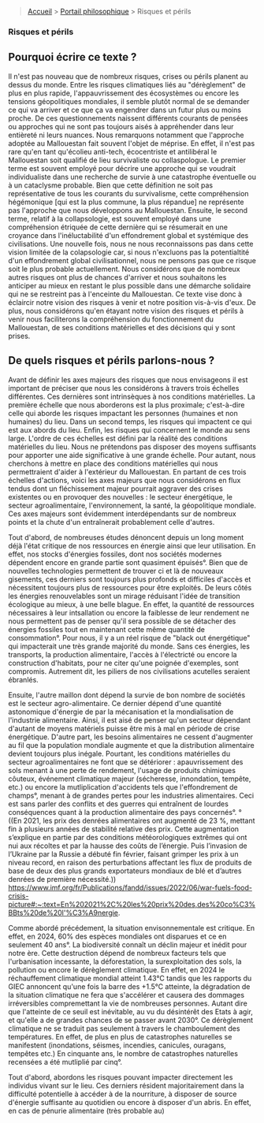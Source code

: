 > [Accueil](../../) > [Portail philosophique](../) > Risques et périls

### Risques et périls

## Pourquoi écrire ce texte ? 

Il n'est pas nouveau que de nombreux risques, crises ou périls planent au dessus du monde. Entre les risques climatiques liés au "dérèglement" de plus en plus rapide, l'appauvrissement des écosystèmes ou encore les tensions géopolitiques mondiales, il semble plutôt normal de se demander ce qui va arriver et ce que ça va engendrer dans un futur plus ou moins proche. De ces questionnements naissent différents courants de pensées ou approches qui ne sont pas toujours aisés à appréhender dans leur entièreté ni leurs nuances. Nous remarquons notamment que l'approche adoptée au Mallouestan fait souvent l'objet de méprise. En effet, il n'est pas rare qu'en tant qu'écolieu anti-tech, écocentriste et antilibéral le Mallouestan soit qualifié de lieu survivaliste ou collaspologue. 
Le premier terme est souvent employé pour décrire une approche qui se voudrait individualiste dans une recherche de survie à une catastrophe éventuelle ou à un cataclysme probable. Bien que cette définition ne soit pas représentative de tous les courants du survivalisme, cette compréhension hégémonique [qui est la plus commune, la plus répandue] ne représente pas l'approche que nous développons au Mallouestan. 
Ensuite, le second terme, relatif à la collapsologie, est souvent employé dans une compréhension étriquée de cette dernière qui se résumerait en une croyance dans l'inéluctabilité d'un effondrement global et systémique des civilisations. Une nouvelle fois, nous ne nous reconnaissons pas dans cette vision limitée de la colapsologie car, si nous n'excluons pas la potentialtité d'un effondrement global civilisationnel, nous ne pensons pas que ce risque soit le plus probable actuellement.
Nous considérons que de nombreux autres risques ont plus de chances d'arriver et nous souhaitons les anticiper au mieux en restant le plus possible dans une démarche solidaire qui ne se restreint pas à l'enceinte du Mallouestan. Ce texte vise donc à éclaircir notre vision des risques à venir et notre position vis-à-vis d'eux. 
De plus, nous considérons qu'en étayant notre vision des risques et périls à venir nous faciliterons la compréhension du fonctionnement du Mallouestan, de ses conditions matérielles et des décisions qui y sont prises. 


## De quels risques et périls parlons-nous ? 

Avant de définir les axes majeurs des risques que nous envisageons il est important de préciser que nous les considérons à travers trois échelles différentes. Ces dernières sont intrinsèques à nos conditions matérielles. La première échelle que nous aborderons est la plus proximale; c'est-à-dire celle qui aborde les risques impactant les personnes (humaines et non humaines) du lieu. Dans un second temps, les risques qui impactent ce qui est aux abords du lieu. Enfin, les risques qui concernent le monde au sens large.
L'ordre de ces échelles est défini par la réalité des conditions matérielles du lieu. Nous ne prétendons pas disposer des moyens suffisants pour apporter une aide significative à une grande échelle. Pour autant, nous cherchons à mettre en place des conditions matérielles qui nous permettraient d'aider à l'extérieur du Mallouestan. 
En partant de ces trois échelles d'actions, voici les axes majeurs que nous considérons en flux tendus dont un fléchissement majeur pourrait aggraver des crises existentes ou en provoquer des nouvelles : le secteur énergétique, le secteur agroalimentaire, l'environnement, la santé, la géopolitique mondiale. Ces axes majeurs sont évidemment interdépendants sur de nombreux points et la chute d'un entraînerait probablement celle d'autres.

Tout d'abord, de nombreuses études dénoncent depuis un long moment déjà l'état critique de nos ressources en énergie ainsi que leur utilisation. En effet, nos stocks d'énergies fossiles, dont nos sociétés modernes dépendent encore en grande partie sont quasiment épuisés°. Bien que de nouvelles technologies permettent de trouver ci et là de nouveaux gisements, ces derniers sont toujours plus profonds et difficiles d'accès et nécessitent toujours plus de ressources pour être exploités. De leurs côtés les énergies renouvelables sont un mirage réduisant l'idée de transition écologique au mieux, à une belle blague. En effet, la quantité de ressources nécessaires à leur intsallation ou encore la faiblesse de leur rendement ne nous permettent pas de penser qu'il sera possible de se détacher des énergies fossiles tout en maintenant cette même quantité de consommation°. Pour nous, il y a un réel risque de "black out énergétique" qui impacterait une très grande majorité du monde. Sans ces énergies, les transports, la production alimentaire, l'accès à l'électricté ou encore la construction d'habitats, pour ne citer qu'une poignée d'exemples, sont compromis. Autrement dit, les piliers de nos civilisations acutelles seraient ébranlés. 

Ensuite, l'autre maillon dont dépend la survie de bon nombre de sociétés est le secteur agro-alimentaire. Ce dernier dépend d'une quantité astonomique d'énergie de par la mécanisation et la mondialisation de l'industrie alimentaire. Ainsi, il est aisé de penser qu'un secteur dépendant d'autant de moyens matériels puisse être mis à mal en période de crise énergétique. D'autre part, les besoins alimentaires ne cessent d'augmenter au fil que la population mondiale augmente et que la distribution alimentaire devient toujours plus inégale. Pourtant, les conditions matérielles du secteur agroalimentaires ne font que se détériorer : apauvrissement des sols menant à une perte de rendement, l'usage de produits chimiques côuteux, événement climatique majeur (sécheresse, innondation, tempête, etc.) ou encore la mutliplication d'accidents tels que l'effondrement de champs°, menant à de grandes pertes pour les industries alimentaires. Ceci est sans parler des conflits et des guerres qui entraînent de lourdes conséquences quant à la production alimentaire des pays concernés°.
° ((En 2021, les prix des denrées alimentaires ont augmenté de 23 %, mettant fin à plusieurs années de stabilité relative des prix. Cette augmentation s’explique en partie par des conditions météorologiques extrêmes qui ont nui aux récoltes et par la hausse des coûts de l’énergie. Puis l’invasion de l’Ukraine par la Russie a débuté fin février, faisant grimper les prix à un niveau record, en raison des perturbations affectant les flux de produits de base de deux des plus grands exportateurs mondiaux de blé et d’autres denrées de première nécessité.)) https://www.imf.org/fr/Publications/fandd/issues/2022/06/war-fuels-food-crisis-picture#:~:text=En%202021%2C%20les%20prix%20des,des%20co%C3%BBts%20de%20l'%C3%A9nergie.

Comme abordé précédement, la situation envisonnementale est critique. En effet, en 2024, 60% des espèces mondiales ont disparues et ce en seulement 40 ans°. La biodiversité connaît un déclin majeur et inédit pour notre ère. Cette destruction dépend de nombreux facteurs tels que l'urbanisation incessante, la déforestation, la surexploitation des sols, la pollution ou encore le dérèglement climatique. En effet, en 2024 le réchauffement climatique mondial atteint 1.43°C tandis que les rapports du GIEC annoncent qu'une fois la barre des +1.5°C atteinte, la dégradation de la situation climatique ne fera que s'accélérer et causera des dommages irréversibles compremettant la vie de nombreuses personnes. Autant dire que l'atteinte de ce seuil est inévitable, au vu du désintérêt des Etats à agir, et qu'elle a de grandes chances de se passer avant 2030°. Ce dérèglement climatique ne se traduit pas seulement à travers le chamboulement des températures. En effet, de plus en plus de catastrophes naturelles se manifestent (inondations, séismes, incendies, canicules, ouragans, tempêtes etc.) En cinquante ans, le nombre de catastrophes naturelles recensées a été mutliplié par cinq°.




Tout d'abord, abordons les risques pouvant impacter directement les individus vivant sur le lieu. Ces derniers résident majoritairement dans la difficulté potentielle à accéder à de la nourriture, à disposer de source d'énergie suffisante au quotidien ou encore à disposer d'un abris.
En effet, en cas de pénurie alimentaire (très probable au)

